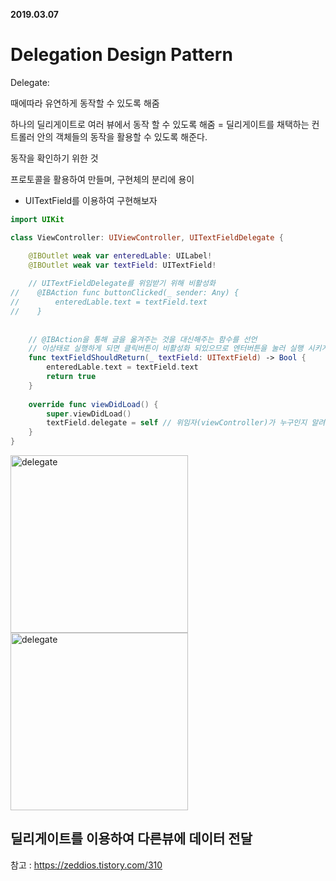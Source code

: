 **2019.03.07**

# Delegation Design Pattern



Delegate:

때에따라 유연하게 동작할 수 있도록 해줌

하나의 딜리게이트로 여러 뷰에서 동작 할 수 있도록 해줌 = 딜리게이트를 채택하는 컨트롤러 안의 객체들의 동작을 활용할 수 있도록 해준다.

동작을 확인하기 위한 것

프로토콜을 활용하여 만들며, 구현체의 분리에 용이



- UITextField를 이용하여 구현해보자

```swift
import UIKit

class ViewController: UIViewController, UITextFieldDelegate {

    @IBOutlet weak var enteredLable: UILabel!
    @IBOutlet weak var textField: UITextField!
    
    // UITextFieldDelegate를 위임받기 위해 비활성화
//    @IBAction func buttonClicked(_ sender: Any) {
//        enteredLable.text = textField.text
//    }
    
    
    // @IBAction을 통해 글을 옮겨주는 것을 대신해주는 함수를 선언
    // 이상태로 실행하게 되면 클릭버튼이 비활성화 되있으므로 엔터버튼을 눌러 실행 시키게됨
    func textFieldShouldReturn(_ textField: UITextField) -> Bool {
        enteredLable.text = textField.text
        return true
    }
    
    override func viewDidLoad() {
        super.viewDidLoad()
        textField.delegate = self // 위임자(viewController)가 누구인지 알려준다. "너한테 이벤트가 발생하면 프로토콜에 따라 너에게 응답을 줄게."
    }
}
```

<img width="284" alt="delegate" src="https://user-images.githubusercontent.com/31604976/53941977-f18d0d00-40fc-11e9-82e3-64e072bee823.png">
<img width="284" alt="delegate" src="https://user-images.githubusercontent.com/31604976/53942096-3fa21080-40fd-11e9-95f1-a07a61d34e90.png">

## 딜리게이트를 이용하여 다른뷰에 데이터 전달

참고 : https://zeddios.tistory.com/310